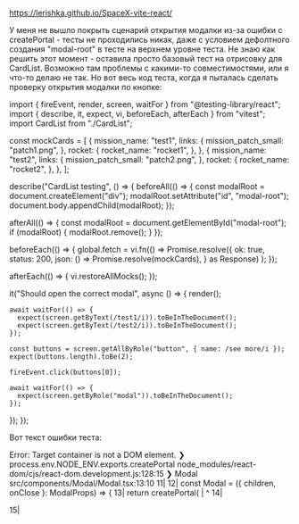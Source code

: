 https://lerishka.github.io/SpaceX-vite-react/

У меня не вышло покрыть сценарий открытия модалки из-за ошибки с createPortal - тесты не проходились никак, даже с условием дефолтного создания "modal-root" в тесте на верхнем уровне теста. Не знаю как решить этот момент - оставила просто базовый тест на отрисовку для CardList. Возможно там проблемы с какими-то совместимостями, или я что-то делаю не так. Но вот весь код теста, когда я пыталась сделать проверку открытия модалки по кнопке:

import { fireEvent, render, screen, waitFor } from "@testing-library/react";
import { describe, it, expect, vi, beforeEach, afterEach } from "vitest";
import CardList from "./CardList";

const mockCards = [
  {
    mission_name: "test1",
    links: {
      mission_patch_small: "patch1.png",
    },
    rocket: {
      rocket_name: "rocket1",
    },
  },
  {
    mission_name: "test2",
    links: {
      mission_patch_small: "patch2.png",
    },
    rocket: {
      rocket_name: "rocket2",
    },
  },
];

describe("CardList testing", () => {
  beforeAll(() => {
    const modalRoot = document.createElement("div");
    modalRoot.setAttribute("id", "modal-root");
    document.body.appendChild(modalRoot);
  });

  afterAll(() => {
    const modalRoot = document.getElementById("modal-root");
    if (modalRoot) {
      modalRoot.remove();
    }
  });

  beforeEach(() => {
    global.fetch = vi.fn(() =>
      Promise.resolve({
        ok: true,
        status: 200,
        json: () => Promise.resolve(mockCards),
      } as Response)
    );
  });

  afterEach(() => {
    vi.restoreAllMocks();
  });

  it("Should open the correct modal", async () => {
    render(<CardList />);

    await waitFor(() => {
      expect(screen.getByText(/test1/i)).toBeInTheDocument();
      expect(screen.getByText(/test2/i)).toBeInTheDocument();
    });

    const buttons = screen.getAllByRole("button", { name: /see more/i });
    expect(buttons.length).toBe(2);

    fireEvent.click(buttons[0]);

    await waitFor(() => {
      expect(screen.getByRole("modal")).toBeInTheDocument();
    });
  });
});


Вот текст ошибки теста:

Error: Target container is not a DOM element.
 ❯ process.env.NODE_ENV.exports.createPortal node_modules/react-dom/cjs/react-dom.development.js:128:15
 ❯ Modal src/components/Modal/Modal.tsx:13:10
     11| 
     12| const Modal = ({ children, onClose }: ModalProps) => {
     13|   return createPortal(
       |          ^
     14|     <div className={styles.backdrop} onClick={onClose}>
     15|       <div className={styles.modal} role="modal">

